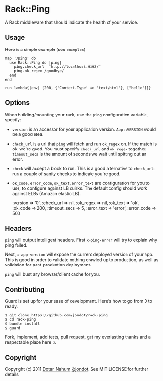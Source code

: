 # Rack::Ping
A Rack middleware that should indicate the health of your service.


## Usage
Here is a simple example (see `examples`)

    map '/ping' do
      use Rack::Ping do |ping|
        ping.check_url  "http://localhost:9292/"
        ping.ok_regex /goodbye/
      end
    end

    run lambda{|env| [200, {'Content-Type' => 'text/html'}, ["hello"]]}

## Options

When building/mounting your rack, use the `ping` configuration variable,
specify:

* `version` is an accessor for your application version. `App::VERSION`
  would be a good idea.
* `check_url` is a url that `ping` will fetch and run `ok_regex` on. If
  the match is ok, we're good. You must specify `check_url` and
`ok_regex` togather. `timeout_secs` is the amount of seconds we wait
until spitting out an error.
* `check` will accept a block to run. This is a good alternative to
  `check_url`: run a couple of sanity checks to indicate you're good.
* `ok_code`, `error_code`, `ok_text`, `error_text` are configuration for
  you to use, to configure against LB quirks. The default config should
work against ELBs (Amazon elastic LB).

  :version => '0',
        :check_url => nil,
        :ok_regex => nil,
        :ok_text => 'ok',
        :ok_code => 200,
        :timeout_secs => 5,
        :error_text => 'error',
        :error_code => 500

## Headers

`ping` will output intelligent headers. First `x-ping-error` will try to
explain why ping failed.  

Next, `x-app-version` will expose the current deployed version of your
app. This is good in order to validate nothing crawled up to production,
as well as validation for post-production deployment.  

`ping` will bust any browser/client cache for you.


## Contributing

Guard is set up for your ease of development. Here's how to go from 0 to
ready.

    $ git clone https://github.com/jondot/rack-ping
    $ cd rack-ping
    $ bundle install
    $ guard

Fork, implement, add tests, pull request, get my everlasting thanks and a respectable place here :).


## Copyright

Copyright (c) 2011 [Dotan Nahum](http://gplus.to/dotan) [@jondot](http://twitter.com/jondot). See MIT-LICENSE for further details.

